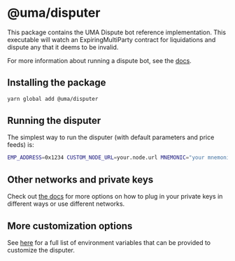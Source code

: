 # @uma/disputer

This package contains the UMA Dispute bot reference implementation. This executable will watch an ExpiringMultiParty
contract for liquidations and dispute any that it deems to be invalid.

For more information about running a dispute bot, see the [docs](https://docs.umaproject.org/developers/bots).

## Installing the package

```bash
yarn global add @uma/disputer
```

## Running the disputer

The simplest way to run the disputer (with default parameters and price feeds) is:

```bash
EMP_ADDRESS=0x1234 CUSTOM_NODE_URL=your.node.url MNEMONIC="your mnemonic here" disputer --network mainnet_mnemonic
```

## Other networks and private keys

Check out [the docs](https://docs.umaproject.org/developers/setup#keys-and-networks) for more options on how to plug in your private keys in different ways or use different networks.

## More customization options

See [here](index.js#L189-L209) for a full list of environment variables that can be provided to customize the disputer.
